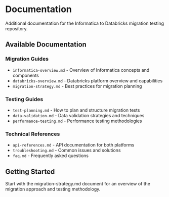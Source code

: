 # Documentation

Additional documentation for the Informatica to Databricks migration testing repository.

## Available Documentation

### Migration Guides
- `informatica-overview.md` - Overview of Informatica concepts and components
- `databricks-overview.md` - Databricks platform overview and capabilities
- `migration-strategy.md` - Best practices for migration planning

### Testing Guides
- `test-planning.md` - How to plan and structure migration tests
- `data-validation.md` - Data validation strategies and techniques
- `performance-testing.md` - Performance testing methodologies

### Technical References
- `api-references.md` - API documentation for both platforms
- `troubleshooting.md` - Common issues and solutions
- `faq.md` - Frequently asked questions

## Getting Started

Start with the migration-strategy.md document for an overview of the migration approach and testing methodology.